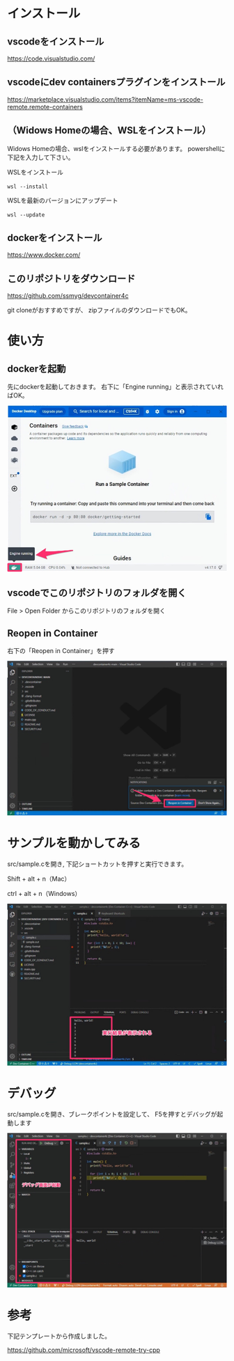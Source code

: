 
# インストール
## vscodeをインストール
https://code.visualstudio.com/

## vscodeにdev containersプラグインをインストール
https://marketplace.visualstudio.com/items?itemName=ms-vscode-remote.remote-containers

## （Widows Homeの場合、WSLをインストール）
Widows Homeの場合、wslをインストールする必要があります。
powershellに下記を入力して下さい。

WSLをインストール

`
wsl --install
`

WSLを最新のバージョンにアップデート

`
wsl --update
`

## dockerをインストール
https://www.docker.com/

## このリポジトリをダウンロード
https://github.com/ssmyg/devcontainer4c

git cloneがおすすめですが、
zipファイルのダウンロードでもOK。


# 使い方
## dockerを起動
先にdockerを起動しておきます。
右下に「Engine running」と表示されていればOK。

![docker](doc/image/docker.jpg)

## vscodeでこのリポジトリのフォルダを開く
File > Open Folder
からこのリポジトリのフォルダを開く

## Reopen in Container
右下の「Reopen in Container」を押す

![reopen](doc/image/reopen.jpg)


# サンプルを動かしてみる
src/sample.cを開き, 下記ショートカットを押すと実行できます。

Shift + alt + n（Mac）

ctrl + alt + n（Windows）

![run](doc/image/run.jpg)


# デバッグ
src/sample.cを開き、ブレークポイントを設定して、
F5を押すとデバッグが起動します

![debug](doc/image/debug.jpg)



# 参考
下記テンプレートから作成しました。

https://github.com/microsoft/vscode-remote-try-cpp
